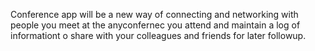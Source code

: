Conference app will be a new way of connecting and networking with people you meet at the anyconfernec you attend and maintain a log of informationt o share with your colleagues and friends for later followup.
